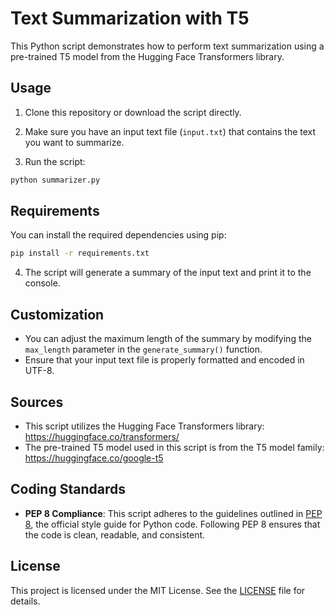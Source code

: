 
# Text Summarization with T5

This Python script demonstrates how to perform text summarization using a pre-trained T5 model from the Hugging Face Transformers library.

## Usage

1. Clone this repository or download the script directly.

2. Make sure you have an input text file (`input.txt`) that contains the text you want to summarize.

3. Run the script:

```bash
python summarizer.py
```

## Requirements

You can install the required dependencies using pip:

```bash
pip install -r requirements.txt
```

4. The script will generate a summary of the input text and print it to the console.

## Customization

- You can adjust the maximum length of the summary by modifying the `max_length` parameter in the `generate_summary()` function.
- Ensure that your input text file is properly formatted and encoded in UTF-8.

## Sources

- This script utilizes the Hugging Face Transformers library: https://huggingface.co/transformers/
- The pre-trained T5 model used in this script is from the T5 model family: https://huggingface.co/google-t5

## Coding Standards

- **PEP 8 Compliance**: This script adheres to the guidelines outlined in [PEP 8](https://www.python.org/dev/peps/pep-0008/), the official style guide for Python code. Following PEP 8 ensures that the code is clean, readable, and consistent.

## License

This project is licensed under the MIT License. See the [LICENSE](LICENSE) file for details.
